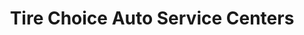 ---
title: "Tire Choice Auto Service Centers"
url: /cape-coral/tire-choice-auto-service-centers/
shop: tyres
---